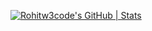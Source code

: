 [![Rohitw3code's GitHub | Stats](https://stats.quine.sh/Rohitw3code/github?theme=dark)](https://quine.sh?utm_source=widgets&utm_campaign=Rohitw3code)
